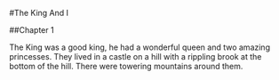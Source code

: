 #The King And I

##Chapter 1

The King was a good king, he had a wonderful queen and two amazing princesses.   They lived in a castle on a hill with a rippling brook at the bottom of the hill.   There were towering mountains around them.
